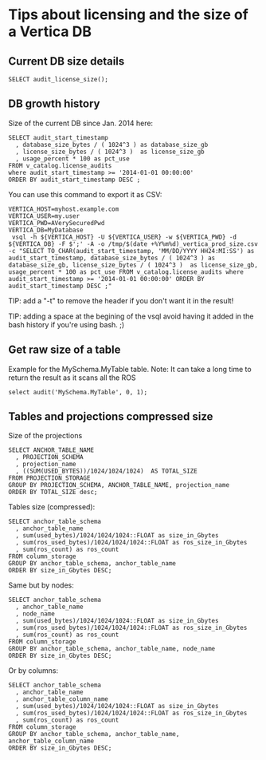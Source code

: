 # Tips about licensing and the size of a Vertica DB


## Current DB size details

```
SELECT audit_license_size();
```

## DB growth history

Size of the current DB since Jan. 2014 here:

```
SELECT audit_start_timestamp
  , database_size_bytes / ( 1024^3 ) as database_size_gb
  , license_size_bytes / ( 1024^3 )  as license_size_gb
  , usage_percent * 100 as pct_use
FROM v_catalog.license_audits
where audit_start_timestamp >= '2014-01-01 00:00:00'
ORDER BY audit_start_timestamp DESC ;
```

You can use this command to export it as CSV:
```
VERTICA_HOST=myhost.example.com
VERTICA_USER=my.user
VERTICA_PWD=AVerySecuredPwd
VERTICA_DB=MyDatabase
 vsql -h ${VERTICA_HOST} -U ${VERTICA_USER} -w ${VERTICA_PWD} -d ${VERTICA_DB} -F $';' -A -o /tmp/$(date +%Y%m%d)_vertica_prod_size.csv -c "SELECT TO_CHAR(audit_start_timestamp, 'MM/DD/YYYY HH24:MI:SS') as audit_start_timestamp, database_size_bytes / ( 1024^3 ) as database_size_gb, license_size_bytes / ( 1024^3 )  as license_size_gb, usage_percent * 100 as pct_use FROM v_catalog.license_audits where audit_start_timestamp >= '2014-01-01 00:00:00' ORDER BY audit_start_timestamp DESC ;"
```

TIP: add a "-t" to remove the header if you don't want it in the result!

TIP: adding a space at the begining of the vsql avoid having it added in the
bash history if you're using bash. ;)


## Get raw size of a table

Example for the MySchema.MyTable table.
Note: It can take a long time to return the result as it scans all the ROS

```
select audit('MySchema.MyTable', 0, 1);
```


## Tables and projections compressed size

Size of the projections
```
SELECT ANCHOR_TABLE_NAME
  , PROJECTION_SCHEMA
  , projection_name
  , ((SUM(USED_BYTES))/1024/1024/1024)  AS TOTAL_SIZE
FROM PROJECTION_STORAGE
GROUP BY PROJECTION_SCHEMA, ANCHOR_TABLE_NAME, projection_name
ORDER BY TOTAL_SIZE desc;
```

Tables size (compressed):

```
SELECT anchor_table_schema
  , anchor_table_name
  , sum(used_bytes)/1024/1024/1024::FLOAT as size_in_Gbytes
  , sum(ros_used_bytes)/1024/1024/1024::FLOAT as ros_size_in_Gbytes
  , sum(ros_count) as ros_count
FROM column_storage
GROUP BY anchor_table_schema, anchor_table_name
ORDER BY size_in_Gbytes DESC;
```

Same but by nodes:

```
SELECT anchor_table_schema
  , anchor_table_name
  , node_name
  , sum(used_bytes)/1024/1024/1024::FLOAT as size_in_Gbytes
  , sum(ros_used_bytes)/1024/1024/1024::FLOAT as ros_size_in_Gbytes
  , sum(ros_count) as ros_count
FROM column_storage
GROUP BY anchor_table_schema, anchor_table_name, node_name
ORDER BY size_in_Gbytes DESC;
```

Or by columns:

```
SELECT anchor_table_schema
  , anchor_table_name
  , anchor_table_column_name
  , sum(used_bytes)/1024/1024/1024::FLOAT as size_in_Gbytes
  , sum(ros_used_bytes)/1024/1024/1024::FLOAT as ros_size_in_Gbytes
  , sum(ros_count) as ros_count
FROM column_storage
GROUP BY anchor_table_schema, anchor_table_name, anchor_table_column_name
ORDER BY size_in_Gbytes DESC;
```
